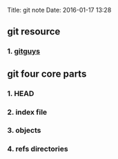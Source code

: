 Title: git note
Date: 2016-01-17 13:28

## git resource

### 1. [gitguys](http://www.gitguys.com/)

## git four core parts

### 1. HEAD

### 2. index file

### 3. objects

### 4. refs directories



